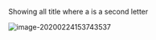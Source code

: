 Showing all title where a is a second letter

![image-20200224153743537](C:\Users\gmalarski\AppData\Roaming\Typora\typora-user-images\image-20200224153743537.png)